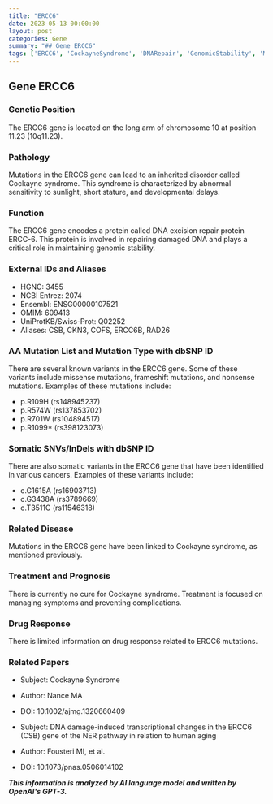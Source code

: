 ```yaml
---
title: "ERCC6"
date: 2023-05-13 00:00:00
layout: post
categories: Gene
summary: "## Gene ERCC6"
tags: ['ERCC6', 'CockayneSyndrome', 'DNARepair', 'GenomicStability', 'MissenseMutations', 'SomaticVariants', 'TreatmentManagement', 'Aging']
---
```


## Gene ERCC6

### Genetic Position
The ERCC6 gene is located on the long arm of chromosome 10 at position 11.23 (10q11.23).

### Pathology
Mutations in the ERCC6 gene can lead to an inherited disorder called Cockayne syndrome. This syndrome is characterized by abnormal sensitivity to sunlight, short stature, and developmental delays. 

### Function
The ERCC6 gene encodes a protein called DNA excision repair protein ERCC-6. This protein is involved in repairing damaged DNA and plays a critical role in maintaining genomic stability.

### External IDs and Aliases
- HGNC: 3455
- NCBI Entrez: 2074
- Ensembl: ENSG00000107521
- OMIM: 609413
- UniProtKB/Swiss-Prot: Q02252
- Aliases: CSB, CKN3, COFS, ERCC6B, RAD26

### AA Mutation List and Mutation Type with dbSNP ID
There are several known variants in the ERCC6 gene. Some of these variants include missense mutations, frameshift mutations, and nonsense mutations. Examples of these mutations include:

- p.R109H (rs148945237)
- p.R574W (rs137853702)
- p.R701W (rs104894517)
- p.R1099* (rs398123073)

### Somatic SNVs/InDels with dbSNP ID
There are also somatic variants in the ERCC6 gene that have been identified in various cancers. Examples of these variants include:

- c.G1615A (rs16903713)
- c.G3438A (rs3789669)
- c.T3511C (rs11546318)

### Related Disease
Mutations in the ERCC6 gene have been linked to Cockayne syndrome, as mentioned previously.

### Treatment and Prognosis
There is currently no cure for Cockayne syndrome. Treatment is focused on managing symptoms and preventing complications.

### Drug Response
There is limited information on drug response related to ERCC6 mutations.

### Related Papers
- Subject: Cockayne Syndrome
- Author: Nance MA
- DOI: 10.1002/ajmg.1320660409

- Subject: DNA damage-induced transcriptional changes in the ERCC6 (CSB) gene of the NER pathway in relation to human aging
- Author: Fousteri MI, et al.
- DOI: 10.1073/pnas.0506014102

**_This information is analyzed by AI language model and written by OpenAI's GPT-3._**